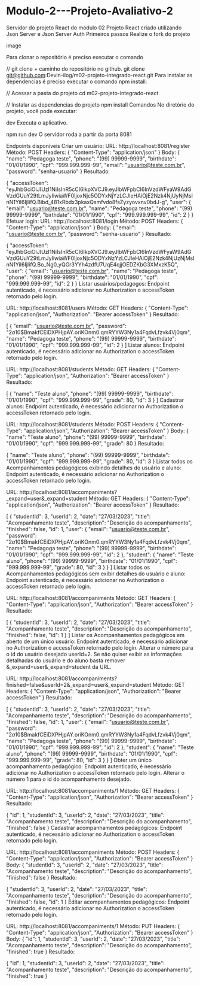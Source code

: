 # Modulo-2---Projeto-Avaliativo-2
Servidor  do projeto React do módulo 02
Projeto React criado utilizando Json Server e Json Server Auth
Primeiros passos
Realize o fork do projeto

image

Para clonar o repositório é preciso executar o comando

// git clone + caminho do repositório no github.
git clone git@github.com:Devin-ilog/m02-projeto-integrado-react.git
Para instalar as dependencias é preciso executar o comando npm install:

// Acessar a pasta do projeto
cd m02-projeto-integrado-react

// Instalar as dependencias do projeto
npm install
Comandos
No diretório do projeto, você pode executar:

dev
Executa o aplicativo.

npm run dev
O servidor roda a partir da porta 8081

Endpoints disponiveis
Criar um usuário:
URL: http://localhost:8081/register
Método: POST
Headers: {
    "Content-Type": "application/json"
}
Body: {
    "name": "Pedagoga teste",
    "phone": "(99) 99999-9999",
    "birthdate": "01/01/1990",
    "cpf": "999.999.999-99",
    "email": "usuario@teste.com.br",
    "password": "senha-usuario"
}
Resultado:

{
    "accessToken": "eyJhbGciOiJIUzI1NiIsInR5cCI6IkpXVCJ9.eyJlbWFpbCI6InVzdWFyaW9AdGVzdGUuY29tLmJyIiwiaWF0IjoxNjc5ODYxNjYzLCJleHAiOjE2Nzk4NjUyNjMsInN1YiI6IjIifQ.Bibd_481xRbdx3pkaxQsmfvdo8fsZyzyovxnv0bdJ-g",
    "user": {
        "email": "usuario@teste.com.br",
        "name": "Pedagoga teste",
        "phone": "(99) 99999-9999",
        "birthdate": "01/01/1990",
        "cpf": "999.999.999-99",
        "id": 2
    }
}
Efetuar login:
URL: http://localhost:8081/login
Método: POST
Headers: {
    "Content-Type": "application/json"
}
Body: {
    "email": "usuario@teste.com.br",
    "password": "senha-usuario"
}
Resultado:

{
    "accessToken": "eyJhbGciOiJIUzI1NiIsInR5cCI6IkpXVCJ9.eyJlbWFpbCI6InVzdWFyaW9AdGVzdGUuY29tLmJyIiwiaWF0IjoxNjc5ODYxNzYzLCJleHAiOjE2Nzk4NjUzNjMsInN1YiI6IjIifQ.Bo_Ng0_yQGr3YYh4zdfU7UqE4qjjOEDZKbG3XMxzK5Q",
    "user": {
        "email": "usuario@teste.com.br",
        "name": "Pedagoga teste",
        "phone": "(99) 99999-9999",
        "birthdate": "01/01/1990",
        "cpf": "999.999.999-99",
        "id": 2
    }
}
Listar usuários/pedagogos:
Endpoint autenticado, é necessário adicionar no Authorization o accessToken retornado pelo login.

URL: http://localhost:8081/users
Método: GET
Headers: {
    "Content-Type": "application/json",
    "Authorization": "Bearer accessToken"
}
Resultado:

[
    {
        "email": "usuario@teste.com.br",
        "password": "$2a$10$BmakfCEiDXPHjpAY.oriKOnm0.qmRYYW3Ny1a4FqdvLfzvk4Vj0qm",
        "name": "Pedagoga teste",
        "phone": "(99) 99999-9999",
        "birthdate": "01/01/1990",
        "cpf": "999.999.999-99",
        "id": 2
    }
]
Listar alunos:
Endpoint autenticado, é necessário adicionar no Authorization o accessToken retornado pelo login.

URL: http://localhost:8081/students
Método: GET
Headers: {
    "Content-Type": "application/json",
    "Authorization": "Bearer accessToken"
}
Resultado:

[
    {
        "name": "Teste aluno",
        "phone": "(99) 99999-9999",
        "birthdate": "01/01/1990",
        "cpf": "999.999.999-99",
        "grade": 80,
        "id": 3
    }
]
Cadastrar alunos:
Endpoint autenticado, é necessário adicionar no Authorization o accessToken retornado pelo login.

URL: http://localhost:8081/students
Método: POST
Headers: {
    "Content-Type": "application/json",
    "Authorization": "Bearer accessToken"
}
Body: {
    "name": "Teste aluno",
    "phone": "(99) 99999-9999",
    "birthdate": "01/01/1990",
    "cpf": "999.999.999-99",
    "grade": 80
}
Resultado:

{
    "name": "Teste aluno",
    "phone": "(99) 99999-9999",
    "birthdate": "01/01/1990",
    "cpf": "999.999.999-99",
    "grade": 80,
    "id": 3
}
Listar todos os Acompanhamentos pedagógicos exibindo detalhes do usuário e aluno:
Endpoint autenticado, é necessário adicionar no Authorization o accessToken retornado pelo login.

URL: http://localhost:8081/accompaniments?_expand=user&_expand=student
Método: GET
Headers: {
    "Content-Type": "application/json",
    "Authorization": "Bearer accessToken"
}
Resultado:

[
    {
        "studentId": 3,
        "userId": 2,
        "date": "27/03/2023",
        "title": "Acompanhamento teste",
        "description": "Descrição do acompanhamento",
        "finished": false,
        "id": 1,
        "user": {
            "email": "usuario@teste.com.br",
            "password": "$2a$10$BmakfCEiDXPHjpAY.oriKOnm0.qmRYYW3Ny1a4FqdvLfzvk4Vj0qm",
            "name": "Pedagoga teste",
            "phone": "(99) 99999-9999",
            "birthdate": "01/01/1990",
            "cpf": "999.999.999-99",
            "id": 2
        },
        "student": {
            "name": "Teste aluno",
            "phone": "(99) 99999-9999",
            "birthdate": "01/01/1990",
            "cpf": "999.999.999-99",
            "grade": 80,
            "id": 3
        }
    }
]
Listar todos os Acompanhamentos pedagógicos sem exibir detalhes do usuário e aluno:
Endpoint autenticado, é necessário adicionar no Authorization o accessToken retornado pelo login.

URL: http://localhost:8081/accompaniments
Método: GET
Headers: {
    "Content-Type": "application/json",
    "Authorization": "Bearer accessToken"
}
Resultado:

[
    {
        "studentId": 3,
        "userId": 2,
        "date": "27/03/2023",
        "title": "Acompanhamento teste",
        "description": "Descrição do acompanhamento",
        "finished": false,
        "id": 1
    }
]
Listar os Acompanhamentos pedagógicos em aberto de um único usuário:
Endpoint autenticado, é necessário adicionar no Authorization o accessToken retornado pelo login. Alterar o número para o id do usuário desejado userId=2. Se não quiser exibir as informações detalhadas do usuário e do aluno basta remover &_expand=user&_expand=student da URL.

URL: http://localhost:8081/accompaniments?finished=false&userId=2&_expand=user&_expand=student
Método: GET
Headers: {
    "Content-Type": "application/json",
    "Authorization": "Bearer accessToken"
}
Resultado:

[
    {
        "studentId": 3,
        "userId": 2,
        "date": "27/03/2023",
        "title": "Acompanhamento teste",
        "description": "Descrição do acompanhamento",
        "finished": false,
        "id": 1,
        "user": {
            "email": "usuario@teste.com.br",
            "password": "$2a$10$BmakfCEiDXPHjpAY.oriKOnm0.qmRYYW3Ny1a4FqdvLfzvk4Vj0qm",
            "name": "Pedagoga teste",
            "phone": "(99) 99999-9999",
            "birthdate": "01/01/1990",
            "cpf": "999.999.999-99",
            "id": 2
        },
        "student": {
            "name": "Teste aluno",
            "phone": "(99) 99999-9999",
            "birthdate": "01/01/1990",
            "cpf": "999.999.999-99",
            "grade": 80,
            "id": 3
        }
    }
]
Obter um único acompanhamento pedagógico:
Endpoint autenticado, é necessário adicionar no Authorization o accessToken retornado pelo login. Alterar o número 1 para o id do acompanhamento desejado.

URL: http://localhost:8081/accompaniments/1
Método: GET
Headers: {
    "Content-Type": "application/json",
    "Authorization": "Bearer accessToken"
}
Resultado:

{
    "id": 1,
    "studentId": 3,
    "userId": 2,
    "date": "27/03/2023",
    "title": "Acompanhamento teste",
    "description": "Descrição do acompanhamento",
    "finished": false
}
Cadastrar acompanhamentos pedagógicos:
Endpoint autenticado, é necessário adicionar no Authorization o accessToken retornado pelo login.

URL: http://localhost:8081/accompaniments
Método: POST
Headers: {
    "Content-Type": "application/json",
    "Authorization": "Bearer accessToken"
}
Body: {
    "studentId": 3,
    "userId": 2,
    "date": "27/03/2023",
    "title": "Acompanhamento teste",
    "description": "Descrição do acompanhamento",
    "finished": false
}
Resultado:

{
    "studentId": 3,
    "userId": 2,
    "date": "27/03/2023",
    "title": "Acompanhamento teste",
    "description": "Descrição do acompanhamento",
    "finished": false,
    "id": 1
}
Editar acompanhamentos pedagógicos:
Endpoint autenticado, é necessário adicionar no Authorization o accessToken retornado pelo login.

URL: http://localhost:8081/accompaniments/1
Método: PUT
Headers: {
    "Content-Type": "application/json",
    "Authorization": "Bearer accessToken"
}
Body: {
    "id": 1,
    "studentId": 3,
    "userId": 2,
    "date": "27/03/2023",
    "title": "Acompanhamento teste",
    "description": "Descrição do acompanhamento",
    "finished": true
}
Resultado:

{
    "id": 1,
    "studentId": 3,
    "userId": 2,
    "date": "27/03/2023",
    "title": "Acompanhamento teste",
    "description": "Descrição do acompanhamento",
    "finished": true
}
